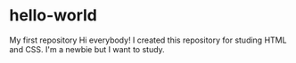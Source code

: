 # hello-world
My first repository
Hi everybody!
I created this repository for studing HTML and CSS. I'm a newbie but I want to study.
